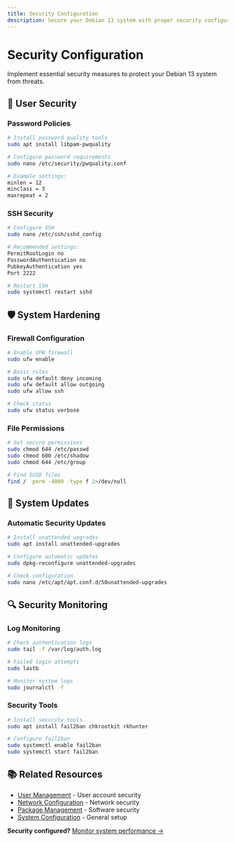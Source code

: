 ```yaml
---
title: Security Configuration
description: Secure your Debian 13 system with proper security configurations and best practices
---
```


# Security Configuration

Implement essential security measures to protect your Debian 13 system from threats.

## 🔐 User Security

### Password Policies

```bash
# Install password quality tools
sudo apt install libpam-pwquality

# Configure password requirements
sudo nano /etc/security/pwquality.conf

# Example settings:
minlen = 12
minclass = 3
maxrepeat = 2
```

### SSH Security

```bash
# Configure SSH
sudo nano /etc/ssh/sshd_config

# Recommended settings:
PermitRootLogin no
PasswordAuthentication no
PubkeyAuthentication yes
Port 2222

# Restart SSH
sudo systemctl restart sshd
```

## 🛡️ System Hardening

### Firewall Configuration

```bash
# Enable UFW firewall
sudo ufw enable

# Basic rules
sudo ufw default deny incoming
sudo ufw default allow outgoing
sudo ufw allow ssh

# Check status
sudo ufw status verbose
```

### File Permissions

```bash
# Set secure permissions
sudo chmod 644 /etc/passwd
sudo chmod 600 /etc/shadow
sudo chmod 644 /etc/group

# Find SUID files
find / -perm -4000 -type f 2>/dev/null
```

## 🔄 System Updates

### Automatic Security Updates

```bash
# Install unattended upgrades
sudo apt install unattended-upgrades

# Configure automatic updates
sudo dpkg-reconfigure unattended-upgrades

# Check configuration
sudo nano /etc/apt/apt.conf.d/50unattended-upgrades
```

## 🔍 Security Monitoring

### Log Monitoring

```bash
# Check authentication logs
sudo tail -f /var/log/auth.log

# Failed login attempts
sudo lastb

# Monitor system logs
sudo journalctl -f
```

### Security Tools

```bash
# Install security tools
sudo apt install fail2ban chkrootkit rkhunter

# Configure fail2ban
sudo systemctl enable fail2ban
sudo systemctl start fail2ban
```

## 📚 Related Resources

- [User Management](/en/administration/users) - User account security
- [Network Configuration](/en/administration/network) - Network security
- [Package Management](/en/administration/packages) - Software security
- [System Configuration](/en/basics/configuration) - General setup

**Security configured?** [Monitor system performance →](/en/troubleshooting/performance) 
